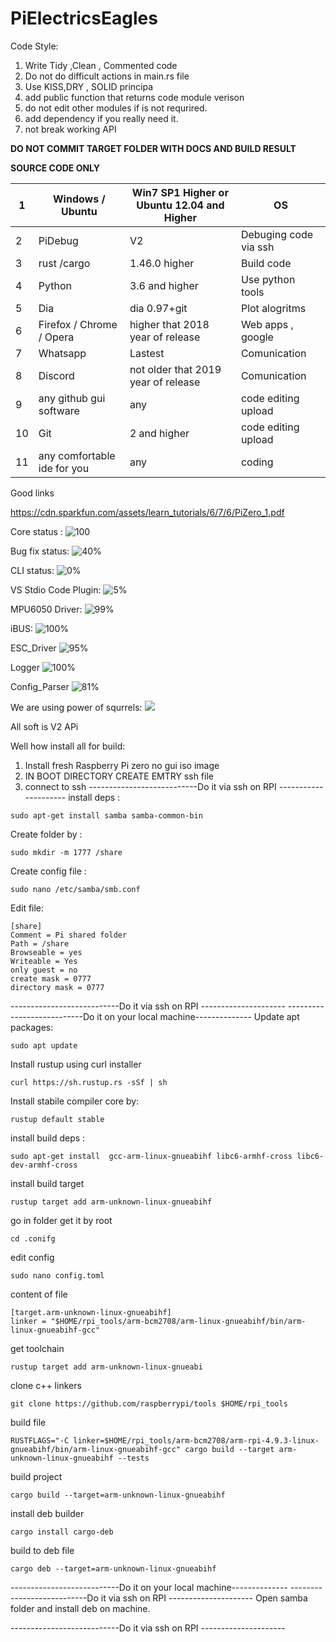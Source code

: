 # PiElectricsEagles


Code Style:

1) Write Tidy ,Clean , Commented code
2) Do not do difficult actions in main.rs file
3) Use KISS,DRY , SOLID principa
4) add public function that returns code module verison
5) do not edit other modules if is not requrired.
6) add dependency if you really need it.
7) not break working API


**DO NOT COMMIT TARGET FOLDER WITH DOCS AND BUILD RESULT**

**SOURCE CODE ONLY**

| 1 | Windows / Ubuntu         | Win7 SP1 Higher or Ubuntu 12.04 and Higher | OS                    |
|---|--------------------------|--------------------------------------------|-----------------------|
| 2 | PiDebug                  | V2                                         | Debuging code via ssh |
| 3 | rust /cargo              | 1.46.0 higher                              | Build code            |
| 4 | Python                   | 3.6 and higher                             | Use python tools      |
| 5 | Dia                      | dia 0.97+git                               | Plot alogritms        |
| 6 | Firefox / Chrome / Opera | higher that 2018 year of release           | Web apps , google     |
| 7 | Whatsapp                 | Lastest                                    | Comunication          |
| 8 | Discord                  | not older that 2019 year of release        | Comunication          |
| 9 | any github gui software  | any                                        | code editing upload   |
|10 | Git                      | 2 and higher                               | code editing upload   |
|11| any comfortable ide for you| any                                       | coding                |

Good links

https://cdn.sparkfun.com/assets/learn_tutorials/6/7/6/PiZero_1.pdf


Core status :
![100](https://progress-bar.dev/100)


Bug fix status:
![40%](https://progress-bar.dev/40)

CLI status:
![0%](https://progress-bar.dev/0)

VS Stdio Code Plugin:
![5%](https://progress-bar.dev/5)


MPU6050 Driver:
![99%](https://progress-bar.dev/91)

iBUS:
![100%](https://progress-bar.dev/67)

ESC_Driver 
![95%](https://progress-bar.dev/95)


Logger
![100%](https://progress-bar.dev/100)

Config_Parser
![81%](https://progress-bar.dev/100)


We are using power of squrrels:
<img src="https://i.ibb.co/QkJ0P2g/Whats-App-Image-2020-10-15-at-12-19-41.jpg"></img>


All soft is V2 APi


Well how install all for build:
1) Install fresh Raspberry Pi zero no gui iso image
2) IN BOOT DIRECTORY CREATE EMTRY ssh file
3) connect to ssh 
---------------------------Do it via ssh on RPI ---------------------
install deps : 
```
sudo apt-get install samba samba-common-bin 
```

Create folder by :  
```
sudo mkdir -m 1777 /share 
```

Create config file :
```
sudo nano /etc/samba/smb.conf
```
Edit file:
```
[share]  
Comment = Pi shared folder  
Path = /share  
Browseable = yes  
Writeable = Yes  
only guest = no  
create mask = 0777  
directory mask = 0777  
```
---------------------------Do it via ssh on RPI ---------------------
---------------------------Do it on your local machine--------------
Update apt packages:
```
sudo apt update
```

Install rustup using curl installer 
```
curl https://sh.rustup.rs -sSf | sh
```
Install stabile compiler core by:
```
rustup default stable
```
install build deps :
```
sudo apt-get install  gcc-arm-linux-gnueabihf libc6-armhf-cross libc6-dev-armhf-cross
```
install build target 
```
rustup target add arm-unknown-linux-gnueabihf
```
go in folder get it by root
```
cd .conifg 
```
edit config 
```
sudo nano config.toml
```
content of file 
```
[target.arm-unknown-linux-gnueabihf]
linker = "$HOME/rpi_tools/arm-bcm2708/arm-linux-gnueabihf/bin/arm-linux-gnueabihf-gcc"
```
get toolchain 
```
rustup target add arm-unknown-linux-gnueabi
```
clone c++ linkers 

```
git clone https://github.com/raspberrypi/tools $HOME/rpi_tools
```
build file 
```
RUSTFLAGS="-C linker=$HOME/rpi_tools/arm-bcm2708/arm-rpi-4.9.3-linux-gnueabihf/bin/arm-linux-gnueabihf-gcc" cargo build --target arm-unknown-linux-gnueabihf --tests
```

build project 
```
cargo build --target=arm-unknown-linux-gnueabihf
```

install deb builder
```
cargo install cargo-deb
```
build to deb file
 ```
 cargo deb --target=arm-unknown-linux-gnueabihf
 ```
 ---------------------------Do it on your local machine--------------
 ---------------------------Do it via ssh on RPI ---------------------
 Open samba folder and install deb on machine.
 
 ---------------------------Do it via ssh on RPI ---------------------





